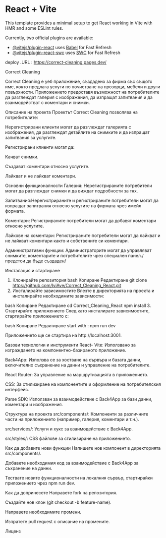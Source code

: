 # React + Vite

This template provides a minimal setup to get React working in Vite with HMR and some ESLint rules.

Currently, two official plugins are available:

- [@vitejs/plugin-react](https://github.com/vitejs/vite-plugin-react/blob/main/packages/plugin-react/README.md) uses [Babel](https://babeljs.io/) for Fast Refresh
- [@vitejs/plugin-react-swc](https://github.com/vitejs/vite-plugin-react-swc) uses [SWC](https://swc.rs/) for Fast Refresh


deploy
.URL : https://correct-cleaning.pages.dev/








Correct Cleaning

Correct Cleaning е уеб приложение, създадено за фирма със същото име, която предлага услуги по почистване на прозорци, мебели и други повърхности. Приложението предоставя възможност на потребителите да разглеждат галерия с изображения, да изпращат запитвания и да взаимодействат с коментари и снимки.

Описание на проекта
Проектът Correct Cleaning позволява на потребителите:

Нерегистрирани клиенти могат да разглеждат галерията с изображения, да разглеждат детайлите на снимките и да изпращат запитвания за услугите.

Регистрирани клиенти могат да:

Качват снимки.

Създават коментари относно услугите.

Лайкват и не лайкват коментари.

Основни функционалности
Галерия: Нерегистрираните потребители могат да разглеждат снимки и да виждат подробности за тях.

Запитвания:Нерегистрираните и регистрираните потребители могат да изпращат запитвания относно услугите на фирмата чрез имейл формата.

Коментари: Регистрираните потребители могат да добавят коментари относно услугите.

Лайкове на коментари: Регистрираните потребители могат да лайкват и не лайкват коментари както и собствените си коментари.

Административни функции: Администраторите могат да управляват снимките, коментарите и потребителите чрез специален панел./предстои да бъде създаден/

Инсталация и стартиране
1. Клонирайте репозитория
bash
Копиране
Редактиране
git clone https://github.com/IviAve/Correct_Cleaning_React.git
2. Инсталирайте зависимостите
Влезте в директорията на проекта и инсталирайте необходимите зависимости:

bash
Копиране
Редактиране
cd Correct_Cleaning_React
npm install
3. Стартирайте приложението
След като инсталирате зависимостите, стартирайте приложението с:

bash
Копиране
Редактиране
  start with : npm run dev
  
Приложението ще се стартира на http://localhost:3001.

Базови технологии и инструменти
React- Vite: Използвано за изграждането на компонентно-базираното приложение.

Back4App: Използва се за хостване на сървъра и базата данни, включително съхранение на данни и управление на потребителите.

React Router: За управление на маршрутизацията в приложението.

CSS: За стилизиране на компонентите и оформление на потребителския интерфейс.

Parse SDK: Използван за взаимодействие с Back4App за бази данни, коментари и изображения.

Структура на проекта
src/components/: Компоненти за различните части на приложението (например, галерия, коментари и т.н.).

src/services/: Услуги и хукс за взаимодействие с Back4App.

src/styles/: CSS файлове за стилизиране на приложението.

Как да добавите нови функции
Напишете нов компонент в директорията src/components/.

Добавете необходимия код за взаимодействие с Back4App за съхранение на данни.

Тествате новите функционалности на локалния сървър, стартирайки приложението чрез npm run dev.

Как да допринесете
Направете fork на репозитория.

Създайте нов клон (git checkout -b feature-name).

Направете необходимите промени.

Изпратете pull request с описание на промените.

Лиценз

